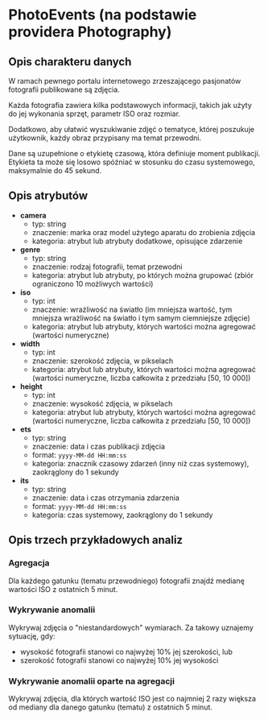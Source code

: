 # PhotoEvents (na podstawie providera Photography)

## Opis charakteru danych
W ramach pewnego portalu internetowego zrzeszającego pasjonatów fotografii
publikowane są zdjęcia.

Każda fotografia zawiera kilka podstawowych informacji, takich jak użyty do jej wykonania
sprzęt, parametr ISO oraz rozmiar.

Dodatkowo, aby ułatwić wyszukiwanie zdjęć o tematyce, której poszukuje użytkownik,
każdy obraz przypisany ma temat przewodni.

Dane są uzupełnione o etykietę czasową, która definiuje moment publikacji.
Etykieta ta może się losowo spóźniać w stosunku do czasu systemowego, maksymalnie do 45 sekund.

## Opis atrybutów
- **camera**
  - typ: string
  - znaczenie: marka oraz model użytego aparatu do zrobienia zdjęcia
  - kategoria: atrybut lub atrybuty dodatkowe, opisujące zdarzenie
- **genre**
  - typ: string
  - znaczenie: rodzaj fotografii, temat przewodni
  - kategoria: atrybut lub atrybuty, po których można grupować (zbiór ograniczono 10 możliwych wartości)
- **iso**
  - typ: int
  - znaczenie: wrażliwość na światło (im mniejsza wartość, tym mniejsza wrażliwość na światło i tym samym ciemniejsze zdjęcie)
  - kategoria: atrybut lub atrybuty, których wartości można agregować (wartości numeryczne)
- **width**
  - typ: int
  - znaczenie: szerokość zdjęcia, w pikselach
  - kategoria: atrybut lub atrybuty, których wartości można agregować (wartości numeryczne, liczba całkowita z przedziału [50, 10 000])
- **height**
  - typ: int
  - znaczenie: wysokość zdjęcia, w pikselach
  - kategoria: atrybut lub atrybuty, których wartości można agregować (wartości numeryczne, liczba całkowita z przedziału [50, 10 000])
- **ets**
  - typ: string
  - znaczenie: data i czas publikacji zdjęcia
  - format: ``yyyy-MM-dd HH:mm:ss``
  - kategoria: znacznik czasowy zdarzeń (inny niż czas systemowy), zaokrąglony do 1 sekundy
- **its**
  - typ: string
  - znaczenie: data i czas otrzymania zdarzenia
  - format: ``yyyy-MM-dd HH:mm:ss``
  - kategoria: czas systemowy, zaokrąglony do 1 sekundy

## Opis trzech przykładowych analiz

### Agregacja
Dla każdego gatunku (tematu przewodniego) fotografii znajdź medianę wartości ISO z ostatnich 5 minut.

### Wykrywanie anomalii
Wykrywaj zdjęcia o "niestandardowych" wymiarach. Za takowy uznajemy sytuację, gdy:
* wysokość fotografii stanowi co najwyżej 10% jej szerokości, lub
* szerokość fotografii stanowi co najwyżej 10% jej wysokości

### Wykrywanie anomalii oparte na agregacji
Wykrywaj zdjęcia, dla których wartość ISO jest co najmniej 2 razy większa od mediany
dla danego gatunku (tematu) z ostatnich 5 minut.
